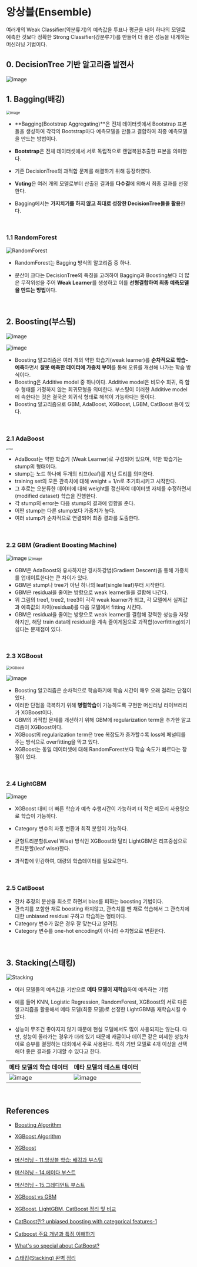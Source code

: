 # 앙상블(Ensemble)

여러개의 Weak Classifier(약분류기)의 예측값을 투표나 평균을 내어 하나의 모델로 예측한 것보다 정확한 Strong Classifier(강분류기)를 만들어 더 좋은 성능을 내게하는 머신러닝 기법이다.

## 0. DecisionTree 기반 알고리즘 발전사

![image](https://user-images.githubusercontent.com/64063767/114155696-b94ffc80-995c-11eb-87de-49b4344af74b.png)

## 1. Bagging(배깅)

<img src="https://user-images.githubusercontent.com/64063767/154631867-fdd9666a-b28d-4dd1-8d0d-10315e5b6339.png" alt="image" style="zoom:67%;" />

- **Bagging(Bootstrap Aggregating)**은 전체 데이터셋에서 Bootstrap 표본들을 생성하여 각각의 Bootstrap마다 예측모델을 만들고 결합하여 최종 예측모델을 만드는 방법이다.

- **Bootstrap**은 전체 데이터셋에서 서로 독립적으로 랜덤복원추출한 표본을 의미한다.
- 기존 DecisionTree의 과적합 문제를 해결하기 위해 등장하였다.
- **Voting**은 여러 개의 모델로부터 산출된 결과를 **다수결**에 의해서 최종 결과를 선정한다.
- Bagging에서는 **가지치기를 하지 않고 최대로 성장한 DecisionTree들을 활용**한다.

<br/>

### 1.1 RandomForest

![RandomForest](https://user-images.githubusercontent.com/64063767/151813895-6ef28f85-b689-4db7-8db4-54143791a220.png)

- RandomForest는 Bagging 방식의 알고리즘 중 하나.

- 분산이 크다는 DecisionTree의 특징을 고려하여 Bagging과 Boosting보다 더 많은 무작위성을 주어 **Weak Learner**를 생성하고 이를 **선형결합하여 최종 예측모델을 만드는 방법**이다.

<br/>

## 2. Boosting(부스팅)

<img src="https://user-images.githubusercontent.com/64063767/118439225-80a3ff80-b720-11eb-9b27-9119fd55200f.png" alt="image"  />

![image](https://user-images.githubusercontent.com/64063767/151815222-85fbb36f-5e4f-47a4-b4ec-ac4a1ff7792c.png)

- Boosting 알고리즘은 여러 개의 약한 학습기(weak learner)를 **순차적으로 학습-예측**하면서 **잘못 예측한 데이터에 가중치 부여**를 통해 오류를 개선해 나가는 학습 방식이다.
- Boosting은 Additive model 중 하나이다. Additive model은 비모수 회귀, 즉 함수 형태를 가정하지 않는 회귀모형을 의미한다. 부스팅이 이러한 Additive model에 속한다는 것은 결국은 회귀식 형태로 해석이 가능하다는 뜻이다.
- Boosting 알고리즘으로 GBM, AdaBoost, XGBoost, LGBM, CatBoost 등이 있다.

<br/>

### 2.1 AdaBoost

<img src="https://user-images.githubusercontent.com/64063767/154635045-e4239029-d25d-4f2d-821a-ec8a7032dac1.png" alt="image" style="zoom: 33%;" />

- AdaBoost는 약한 학습기 (Weak Learner)로 구성되어 있으며, 약한 학습기는 stump의 형태이다.
- stump는 노드 하나에 두개의 리프(leaf)를 지닌 트리를 의미한다.
- training set의 모든 관측치에 대해 weight = 1/n로 초기화시키고 시작한다.
- 그 후로는 오분류한 데이터에 대해 weight를 갱신하여 데이터셋 자체를 수정하면서(modified dataset) 학습을 진행한다.
- 각 stump의 error는 다음 stump의 결과에 영향을 준다.
- 어떤 stump는 다른 stump보다 가중치가 높다.
- 여러 stump가 순차적으로 연결되어 최종 결과를 도출한다.

<br/>

### 2.2 GBM (Gradient Boosting Machine)

<img src="https://user-images.githubusercontent.com/64063767/154633310-bff80e85-2fb6-4b0f-baef-b7064f4018a8.png" alt="image"  />

<img src="https://user-images.githubusercontent.com/64063767/118443383-c82d8a00-b726-11eb-93ec-c6c47c96267c.png" alt="image" style="zoom:67%;" />

- GBM은 AdaBoost와 유사하지만 경사하강법(Gradient Descent)을 통해 가중치를 업데이트한다는 큰 차이가 있다.
- GBM은 stump나 tree가 아닌 하나의 leaf(single leaf)부터 시작한다.
- GBM은 residual을 줄이는 방향으로 weak learner들을 결합해 나간다.
- 위 그림의 tree1, tree2, tree3이 각각 weak learner가 되고, 각 모델에서 실제값과 예측값의 차이(residual)를 다음 모델에서 fitting 시킨다.
- GBM은 residual을 줄이는 방향으로 weak learner를 결합해 강력한 성능을 자랑하지만, 해당 train data에 residual을 계속 줄이게됨으로 과적합(overfitting)되기 쉽다는 문제점이 있다.

<br/>

### 2.3 XGBoost

<img src="https://user-images.githubusercontent.com/64063767/151815515-c90ebfab-d64a-459f-8170-be676f937cf0.png" alt="XGBoost" style="zoom:67%;" />

![image](https://user-images.githubusercontent.com/64063767/118444978-ce246a80-b728-11eb-9532-1e6598a45d48.png)

- Boosting 알고리즘은 순차적으로 학습하기에 학습 시간이 매우 오래 걸리는 단점이 있다.
- 이러한 단점을 극복하기 위해 **병렬학습**이 가능하도록 구현한 머신러닝 라이브러리가 XGBoost이다.
- GBM의 과적합 문제를 개선하기 위해 GBM에 regularization term을 추가한 알고리즘이 XGBoost이다.
- XGBoost의 regularization term은 tree 복잡도가 증가할수록 loss에 페널티를 주는 방식으로 overfitting을 막고 있다.
- XGBoost는 동일 데이터셋에 대해 RandomForest보다 학습 속도가 빠르다는 장점이 있다.

<br/>

### 2.4 LightGBM

![image](https://user-images.githubusercontent.com/64063767/151936289-60c7b1a4-b3ec-4d10-b261-603a87479689.png)

- XGBoost 대비 더 빠른 학습과 예측 수행시간이 가능하며 더 작은 메모리 사용량으로 학습이 가능하다.

- Category 변수의 자동 변환과 최적 분할이 가능하다.

- 균형트리분할(Level Wise) 방식인 XGBoost와 달리 LightGBM은 리프중심으로 트리분할(leaf wise)한다.
- 과적합에 민감하여, 대량의 학습데이터를 필요로한다.

<br/>

### 2.5 CatBoost

- 잔차 추정의 분산을 최소로 하면서 bias를 피하는 boosting 기법이다.
- 관측치를 포함한 채로 boosting 하지않고, 관측치를 뺀 채로 학습해서 그 관측치에 대한 unbiased residual 구하고 학습하는 형태이다.
- Category 변수가 많은 경우 잘 맞는다고 알려짐.
- Category 변수를 one-hot encoding이 아니라 수치형으로 변환한다.

<br/>

## 3. Stacking(스태킹)

![Stacking](https://user-images.githubusercontent.com/64063767/152153691-7c9f6ab3-742b-42cc-b034-4bd6d25c9dc0.png)

- 여러 모델들의 예측값을 기반으로 **메타 모델이 재학습**하여 예측하는 기법

- 예를 들어 KNN, Logistic Regression, RandomForest, XGBoost의 서로 다른 알고리즘을 활용해서 메타 모델(최종 모델)로 선정한 LightGBM을 재학습시킬 수 있다.

- 성능이 무조건 좋아지지 않기 때문에 현실 모델에서도 많이 사용되지는 않는다. 다만, 성능이 올라가는 경우가 더러 있기 때문에 캐글이나 데이콘 같은 미세한 성능차이로 승부를 결정하는 대회에서 주로 사용된다. 특히 기반 모델로 4개 이상을 선택해야 좋은 결과를 기대할 수 있다고 한다.

| 메타 모델의 학습 데이터                                      | 메타 모델의 테스트 데이터                                    |
| ------------------------------------------------------------ | ------------------------------------------------------------ |
| ![image](https://user-images.githubusercontent.com/64063767/152162397-74ed146d-b180-47c7-b291-ef8bf34c0bca.png) | ![image](https://user-images.githubusercontent.com/64063767/152162447-ce64bd0b-d747-4cc8-93fa-e15f2c382d4d.png) |

<br/>

## References

- [Boosting Algorithm](https://hyunlee103.tistory.com/25)
- [XGBoost Algorithm](https://towardsdatascience.com/https-medium-com-vishalmorde-xgboost-algorithm-long-she-may-rein-edd9f99be63d)
- [XGBoost](https://dining-developer.tistory.com/3)
- [머신러닝 - 11.앙상블 학습: 배깅과 부스팅](https://bkshin.tistory.com/entry/%EB%A8%B8%EC%8B%A0%EB%9F%AC%EB%8B%9D-11-%EC%95%99%EC%83%81%EB%B8%94-%ED%95%99%EC%8A%B5-Ensemble-Learning-%EB%B0%B0%EA%B9%85Bagging%EA%B3%BC-%EB%B6%80%EC%8A%A4%ED%8C%85Boosting)
- [머신러닝 - 14.에이다 부스트](https://bkshin.tistory.com/entry/%EB%A8%B8%EC%8B%A0%EB%9F%AC%EB%8B%9D-14-AdaBoost)
- [머신러닝 - 15.그레디언트 부스트](https://bkshin.tistory.com/entry/%EB%A8%B8%EC%8B%A0%EB%9F%AC%EB%8B%9D-15-Gradient-Boost)
- [XGBoost vs GBM](https://m.blog.naver.com/nicolechae0627/221811579005#)
- [XGBoost, LightGBM, CatBoost 정리 및 비교](https://statinknu.tistory.com/33)
- [CatBoost란? unbiased boosting with categorical features-1](https://data-newbie.tistory.com/131)
- [Catboost 주요 개념과 특징 이해하기](https://dailyheumsi.tistory.com/136)
- [What's so special about CatBoost?](https://hanishrohit.medium.com/whats-so-special-about-catboost-335d64d754ae)

- [스태킹(Stacking) 완벽 정리](https://hwi-doc.tistory.com/entry/%EC%8A%A4%ED%83%9C%ED%82%B9Stacking-%EC%99%84%EB%B2%BD-%EC%A0%95%EB%A6%AC)